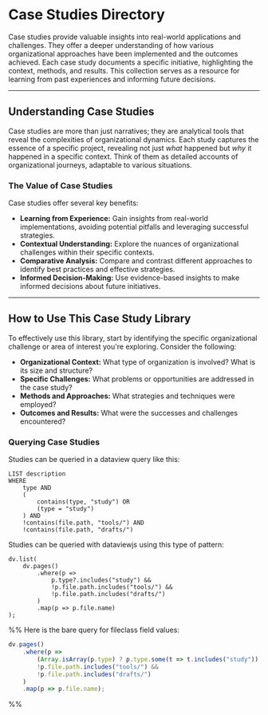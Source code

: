 # Case Studies Directory

Case studies provide valuable insights into real-world applications and challenges.  They offer a deeper understanding of how various organizational approaches have been implemented and the outcomes achieved.  Each case study documents a specific initiative, highlighting the context, methods, and results.  This collection serves as a resource for learning from past experiences and informing future decisions.

---

## Understanding Case Studies

Case studies are more than just narratives; they are analytical tools that reveal the complexities of organizational dynamics. Each study captures the essence of a specific project, revealing not just *what* happened but *why* it happened in a specific context.  Think of them as detailed accounts of organizational journeys, adaptable to various situations.

### The Value of Case Studies

Case studies offer several key benefits:

* **Learning from Experience:**  Gain insights from real-world implementations, avoiding potential pitfalls and leveraging successful strategies.
* **Contextual Understanding:**  Explore the nuances of organizational challenges within their specific contexts.
* **Comparative Analysis:**  Compare and contrast different approaches to identify best practices and effective strategies.
* **Informed Decision-Making:**  Use evidence-based insights to make informed decisions about future initiatives.


---

## How to Use This Case Study Library

To effectively use this library, start by identifying the specific organizational challenge or area of interest you're exploring. Consider the following:

* **Organizational Context:** What type of organization is involved?  What is its size and structure?
* **Specific Challenges:** What problems or opportunities are addressed in the case study?
* **Methods and Approaches:** What strategies and techniques were employed?
* **Outcomes and Results:** What were the successes and challenges encountered?

### Querying Case Studies

Studies can be queried in a dataview query like this:
```
LIST description
WHERE 
    type AND
    (
        contains(type, "study") OR
        (type = "study")
    ) AND
    !contains(file.path, "tools/") AND
    !contains(file.path, "drafts/")
```

Studies can be queried with dataviewjs using this type of pattern:
```
dv.list(
    dv.pages()
        .where(p => 
            p.type?.includes("study") &&
            !p.file.path.includes("tools/") &&
            !p.file.path.includes("drafts/")
        )
        .map(p => p.file.name)
);
```

%% Here is the bare query for fileclass field values:
```javascript
dv.pages()
    .where(p => 
        (Array.isArray(p.type) ? p.type.some(t => t.includes("study")) : p.type?.includes("study")) &&
        !p.file.path.includes("tools/") &&
        !p.file.path.includes("drafts/")
    )
    .map(p => p.file.name);
```
 %%
